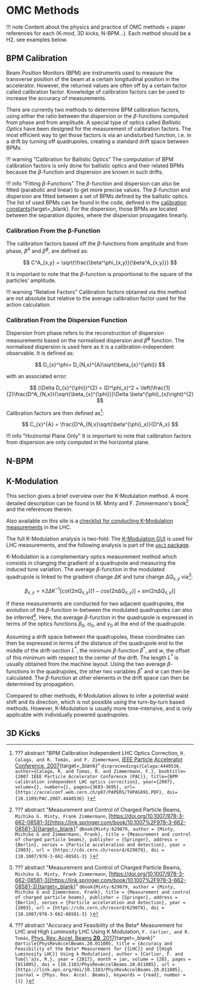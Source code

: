 # OMC Methods

!!! note
    Content about the physics and practice of OMC methods + paper references for each (K-mod, 3D kicks, N-BPM...).
    Each method should be a H2, see examples below.

## BPM Calibration

Beam Position Monitors (BPM) are instruments used to measure the transverse position of the beam at a certain longitudinal position in the accelerator.
However, the returned values are often off by a certain factor called calibration factor.
Knowledge of calibration factors can be used to increase the accuracy of measurements.

There are currently two methods to determine BPM calibration factors, using either the ratio between the dispersion or the $\beta$-functions computed from phase and from amplitude.
A special type of optics called _Ballistic Optics_ have been designed for the measurement of calibration factors.
The most efficient way to get those factors is via an undisturbed function, i.e. in a drift by turning off quadrupoles, creating a standard drift space between BPMs.  

!!! warning "Calibration for Ballistic Optics"
    The computation of BPM calibration factors is only done for ballistic optics and their related BPMs because the $\beta$-function and dispersion are known in such drifts.

!!! info "Fitting $\beta$-Functions"
    The $\beta$-function and dispersion can also be fitted (parabolic and linear) to get more precise values.
    The $\beta$-function and dispersion are fitted between a set of BPMs defined by the ballistic optics.
    The list of used BPMs can be found in the code, defined in the [calibration constants][bpm_calibration_constants]{target=_blank}.
    For the dispersion, those BPMs are located between the separation dipoles, where the dispersion propagates linearly.

### Calibration From the β-Function

The calibration factors based off the $\beta$-functions from amplitude and from phase, $\beta^A$ and $\beta^\phi$, are defined as:

$$
C^A_{x,y} = \sqrt{\frac{\beta^\phi_{x,y}}{\beta^A_{x,y}}}
$$

It is important to note that the $\beta$-function is proportional to the square of the particles' amplitude.

!!! warning "Relative Factors"
    Calibration factors obtained via this method are not absolute but relative to the average calibration factor used for the action calculation.

### Calibration From the Dispersion Function

Dispersion from phase refers to the reconstruction of dispersion measurements based on the normalised dispersion and $\beta^{\phi}$ function.
The normalised dispersion is used here as it is a calibration-independent observable.
It is defined as:

$$
D_{x}^\phi= D_{N,x}^{A}\sqrt{\beta_{x}^{\phi}}
$$

with an associated error:

$$
(\Delta D_{x}^{\phi})^{2} = (D^\phi_x)^2 + \left(\frac{1}{2}\frac{D^A_{N,x}}{\sqrt{\beta_{x}^{\phi}}}\Delta \beta^{\phi}_{x}\right)^{2}
$$

Calibration factors are then defined as[^RamaDispersionCalibration]:

$$
C_{x}^{A} = \frac{D^A_{N,x}\sqrt{\beta^{\phi}_x}}{D^A_x}
$$

!!! info "Hozirontal Plane Only"
    It is important to note that calibration factors from dispersion are only computed in the horizontal plane.

## N-BPM

## K-Modulation

This section gives a brief overview over the K-Modulation method.
A more detailed description can be found in M. Minty and F. Zimmermann's book[^MintyZimmermann] and the references therein.

Also available on this site is a [checklist for conducting K-Modulation measurements][kmod_procedure] in the LHC.

The full K-Modulation analysis is two-fold:
The [K-Modulation GUI][kmod_gui] is used for LHC measurements, and the following analysis is part of the [`omc3` package][omc3_package].

K-Modulation is a complementary optics measurement method which consists in changing the gradient of a quadrupole and measuring the induced tune variation.
The average $\beta$-function in the modulated quadrupole is linked to the gradient change $\Delta K$ and tune change $\Delta Q_{x,y}$ via[^MintyZimmermann]:

$$
\beta_{x,y} = \pm 2 \Delta K^{-1}\Big[ cot(2 \pi Q_{x,y}) [ 1 - cos(2 \pi \Delta Q_{x,y}) ] + sin(2 \pi \Delta Q_{x,y}) \Big]
$$

If these measurements are conducted for two adjacent quadrupoles, the evolution of the $\beta$-function in-between the modulated quadrupoles can also be inferred[^FelixKmodPaper].
Here, the average $\beta$-function in the quadrupole is expressed in terms of the optics functions $\beta_0$, $\alpha_0$, and $\gamma_0$ at the end of the quadrupole.

Assuming a drift space between the quadrupoles, these coordinates can then be expressed in terms of the distance of the quadrupole end to the middle of the drift-section $L^*$, the minimum $\beta$-function $\beta^*$, and $w$, the offset of this minimum with respect to the center of the drift.
The length $L^*$ is usually obtained from the machine layout.
Using the two average $\beta$-functions in the quadrupoles, the other two variables $\beta^*$ and $w$ can then be calculated.
The $\beta$-function at other elements in the drift space can then be determined by propagation.

Compared to other methods, K-Modulation allows to infer a potential waist shift and its direction, which is not possible using the turn-by-turn based methods.
However, K-Modulation is usually more time-intensive, and is only applicable with individually powered quadrupoles.

## 3D Kicks

[^MintyZimmermann]:
    ??? abstract "Measurement and Control of Charged Particle Beams, `Michiko G. Minty, Frank Zimmermann`, [https://doi.org/10.1007/978-3-662-08581-3](https://link.springer.com/book/10.1007%2F978-3-662-08581-3){target=_blank}"
        ```
        @book{Minty:629879,
          author = {Minty, Michiko G and Zimmermann, Frank},
          title = {Measurement and control of charged particle beams},
          publisher = {Springer},
          address = {Berlin},
          series = {Particle acceleration and detection},
          year = {2003},
          url = {https://cds.cern.ch/record/629879},
          doi = {10.1007/978-3-662-08581-3}
        }
        ```

[^FelixKmodPaper]:
    ??? abstract "Accuracy and Feasibility of the Beta* Measurement for LHC and High Luminosity LHC Using K Modulation, `F. Carlier, and R. Tomás`, [Phys. Rev. Accel. Beams **20**, 2017](https://link.aps.org/doi/10.1103/PhysRevAccelBeams.20.011005){target=_blank}"
        ```
        @article{PhysRevAccelBeams.20.011005,
          title = {Accuracy and Feasibility of the Beta* Measurement for {{LHC}} and {{High Luminosity LHC}} Using k Modulation},
          author = {Carlier, F. and Tom{\'a}s, R.},
          year = {2017},
          month = jan,
          volume = {20},
          pages = {011005},
          doi = {10.1103/PhysRevAccelBeams.20.011005},
          url = {https://link.aps.org/doi/10.1103/PhysRevAccelBeams.20.011005},
          journal = {Phys. Rev. Accel. Beams},
          keywords = {read},
          number = {1}
        }
        ```

[^RamaDispersionCalibration]:
    ??? abstract "BPM Calibration Independent LHC Optics Correction, `R. Calaga, and R. Tomás, and F. Zimmermann`, [IEEE Particle Accelerator Conference, 2007](https://ieeexplore.ieee.org/document/4440536){target=_blank}"
        ```
        @inproceedings{Calaga:4440536,  
          author={Calaga, R. and Tomas, R. and Zimmermann, F.},
          booktitle={2007 IEEE Particle Accelerator Conference (PAC)},
          title={BPM calibration independent LHC optics correction},
          year={2007},
          volume={},
          number={},
          pages={3693-3695},
          url={https://accelconf.web.cern.ch/p07/PAPERS/THPAS091.PDF},
          doi={10.1109/PAC.2007.4440536}
        }
        ```

[omc3_package]: ../../packages/omc3/getting_started.md
[kmod_procedure]: ../../measurements/procedures/kmod.md
[kmod_gui]: ../../guis/kmod/gui.md

[bpm_calibration_constants]: https://github.com/pylhc/PyLHC/blob/master/pylhc/constants/calibration.py